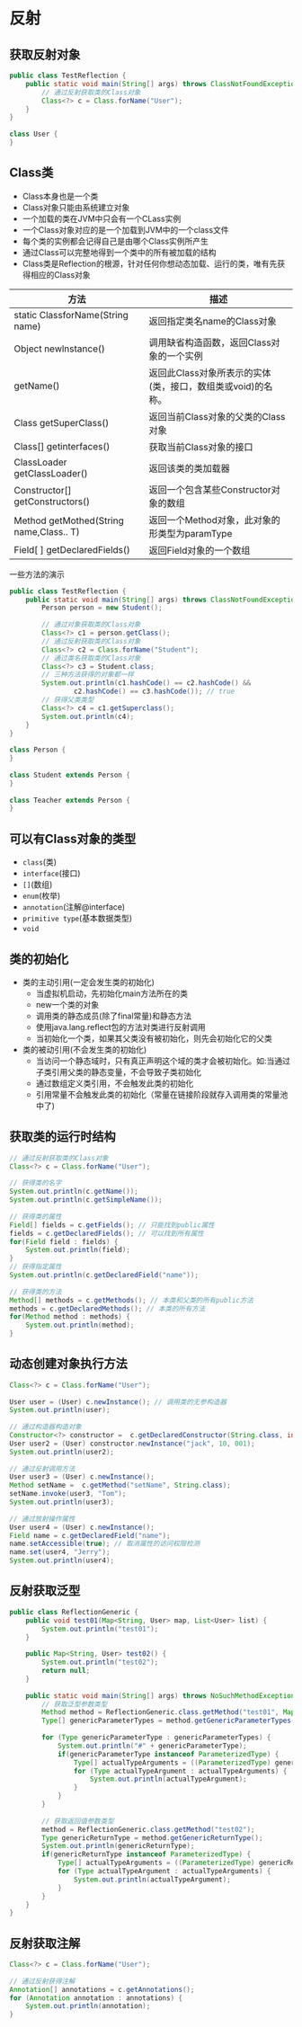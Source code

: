 # 反射

## 获取反射对象

```java
public class TestReflection {  
    public static void main(String[] args) throws ClassNotFoundException {  
        // 通过反射获取类的Class对象  
        Class<?> c = Class.forName("User");  
    }  
}  
  
class User {  
}
```

## Class类

- Class本身也是一个类
- Class对象只能由系统建立对象
- 一个加载的类在JVM中只会有一个CLass实例
- 一个Class对象对应的是一个加载到JVM中的一个class文件
- 每个类的实例都会记得自己是由哪个Class实例所产生
- 通过Class可以完整地得到一个类中的所有被加载的结构
- Class类是Reflection的根源，针对任何你想动态加载、运行的类，唯有先获得相应的Class对象

|方法|描述|
|---|---|
|static ClassforName(String name)|返回指定类名name的Class对象|
|Object newlnstance()|调用缺省构造函数，返回Class对象的一个实例|
|getName()|返回此Class对象所表示的实体(类，接口，数组类或void)的名称。|
|Class getSuperClass()|返回当前Class对象的父类的Class对象|
|Class[] getinterfaces()|获取当前Class对象的接口|
|ClassLoader getClassLoader()|返回该类的类加载器|
|Constructor[] getConstructors()|返回一个包含某些Constructor对象的数组|
|Method getMothed(String name,Class.. T)|返回一个Method对象，此对象的形类型为paramType|
|Field[ ] getDeclaredFields()|返回Field对象的一个数组|

一些方法的演示

```java
public class TestReflection {  
    public static void main(String[] args) throws ClassNotFoundException {  
        Person person = new Student();  
  
        // 通过对象获取类的Class对象  
        Class<?> c1 = person.getClass();  
        // 通过反射获取类的Class对象  
        Class<?> c2 = Class.forName("Student");  
        // 通过类名获取类的Class对象  
        Class<?> c3 = Student.class;  
        // 三种方法获得的对象都一样  
        System.out.println(c1.hashCode() == c2.hashCode() &&  
                c2.hashCode() == c3.hashCode()); // true  
        // 获得父类类型  
        Class<?> c4 = c1.getSuperclass();  
        System.out.println(c4);  
    }  
}  
  
class Person {  
}  
  
class Student extends Person {  
}  
  
class Teacher extends Person {  
}
```

## 可以有Class对象的类型
- `class`(类)
- `interface`(接口)
- `[]`(数组)
- `enum`(枚举)
- `annotation`(注解@interface)
- `primitive type`(基本数据类型)
- `void`

## 类的初始化

- 类的主动引用(一定会发生类的初始化)
	- 当虚拟机启动，先初始化main方法所在的类
	- new一个类的对象
	- 调用类的静态成员(除了final常量)和静态方法
	- 使用java.lang.reflect包的方法对类进行反射调用
	- 当初始化一个类，如果其父类没有被初始化，则先会初始化它的父类
- 类的被动引用(不会发生类的初始化)
	- 当访问一个静态域时，只有真正声明这个域的类才会被初始化。如:当通过子类引用父类的静态变量，不会导致子类初始化
	- 通过数组定义类引用，不会触发此类的初始化
	- 引用常量不会触发此类的初始化（常量在链接阶段就存入调用类的常量池中了)

## 获取类的运行时结构

```java
// 通过反射获取类的Class对象  
Class<?> c = Class.forName("User");  
  
// 获得类的名字  
System.out.println(c.getName());  
System.out.println(c.getSimpleName());  
  
// 获得类的属性  
Field[] fields = c.getFields(); // 只能找到public属性  
fields = c.getDeclaredFields(); // 可以找到所有属性  
for(Field field : fields) {  
    System.out.println(field);  
}  
// 获得指定属性  
System.out.println(c.getDeclaredField("name"));  
  
// 获得类的方法  
Method[] methods = c.getMethods(); // 本类和父类的所有public方法  
methods = c.getDeclaredMethods(); // 本类的所有方法  
for(Method method : methods) {  
    System.out.println(method);  
}
```

## 动态创建对象执行方法

```java
Class<?> c = Class.forName("User");  
  
User user = (User) c.newInstance(); // 调用类的无参构造器  
System.out.println(user);  
  
// 通过构造器构造对象  
Constructor<?> constructor =  c.getDeclaredConstructor(String.class, int.class, int.class);  
User user2 = (User) constructor.newInstance("jack", 10, 001);  
System.out.println(user2);  
  
// 通过反射调用方法  
User user3 = (User) c.newInstance();  
Method setName =  c.getMethod("setName", String.class);  
setName.invoke(user3, "Tom");  
System.out.println(user3);  
  
// 通过放射操作属性  
User user4 = (User) c.newInstance();  
Field name = c.getDeclaredField("name");  
name.setAccessible(true); // 取消属性的访问权限检测  
name.set(user4, "Jerry");  
System.out.println(user4);
```

## 反射获取泛型

```java
public class ReflectionGeneric {  
    public void test01(Map<String, User> map, List<User> list) {  
        System.out.println("test01");  
    }  
  
    public Map<String, User> test02() {  
        System.out.println("test02");  
        return null;  
    }  
  
    public static void main(String[] args) throws NoSuchMethodException {  
        // 获取泛型参数类型  
        Method method = ReflectionGeneric.class.getMethod("test01", Map.class, List.class);  
        Type[] genericParameterTypes = method.getGenericParameterTypes();  
  
        for (Type genericParameterType : genericParameterTypes) {  
            System.out.println("#" + genericParameterType);  
            if(genericParameterType instanceof ParameterizedType) {  
                Type[] actualTypeArguments = ((ParameterizedType) genericParameterType).getActualTypeArguments();  
                for (Type actualTypeArgument : actualTypeArguments) {  
                    System.out.println(actualTypeArgument);  
                }  
            }  
        }  
  
        // 获取返回值参数类型  
        method = ReflectionGeneric.class.getMethod("test02");  
        Type genericReturnType = method.getGenericReturnType();  
        System.out.println(genericReturnType);  
        if(genericReturnType instanceof ParameterizedType) {  
            Type[] actualTypeArguments = ((ParameterizedType) genericReturnType).getActualTypeArguments();  
            for (Type actualTypeArgument : actualTypeArguments) {  
                System.out.println(actualTypeArgument);  
            }  
        }  
    }  
}
```

## 反射获取注解

```java
Class<?> c = Class.forName("User");  
  
// 通过反射获得注解  
Annotation[] annotations = c.getAnnotations();  
for (Annotation annotation : annotations) {  
    System.out.println(annotation);  
}
```